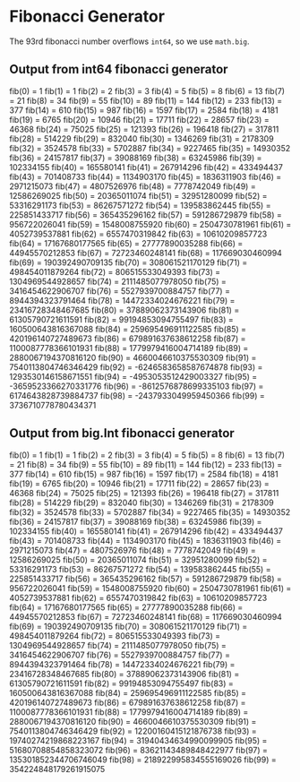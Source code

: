 # Fibonacci Generator

The 93rd fibonacci number overflows `int64`, so we use `math.big`.

## Output from int64 fibonacci generator
fib(0) = 1
fib(1) = 1
fib(2) = 2
fib(3) = 3
fib(4) = 5
fib(5) = 8
fib(6) = 13
fib(7) = 21
fib(8) = 34
fib(9) = 55
fib(10) = 89
fib(11) = 144
fib(12) = 233
fib(13) = 377
fib(14) = 610
fib(15) = 987
fib(16) = 1597
fib(17) = 2584
fib(18) = 4181
fib(19) = 6765
fib(20) = 10946
fib(21) = 17711
fib(22) = 28657
fib(23) = 46368
fib(24) = 75025
fib(25) = 121393
fib(26) = 196418
fib(27) = 317811
fib(28) = 514229
fib(29) = 832040
fib(30) = 1346269
fib(31) = 2178309
fib(32) = 3524578
fib(33) = 5702887
fib(34) = 9227465
fib(35) = 14930352
fib(36) = 24157817
fib(37) = 39088169
fib(38) = 63245986
fib(39) = 102334155
fib(40) = 165580141
fib(41) = 267914296
fib(42) = 433494437
fib(43) = 701408733
fib(44) = 1134903170
fib(45) = 1836311903
fib(46) = 2971215073
fib(47) = 4807526976
fib(48) = 7778742049
fib(49) = 12586269025
fib(50) = 20365011074
fib(51) = 32951280099
fib(52) = 53316291173
fib(53) = 86267571272
fib(54) = 139583862445
fib(55) = 225851433717
fib(56) = 365435296162
fib(57) = 591286729879
fib(58) = 956722026041
fib(59) = 1548008755920
fib(60) = 2504730781961
fib(61) = 4052739537881
fib(62) = 6557470319842
fib(63) = 10610209857723
fib(64) = 17167680177565
fib(65) = 27777890035288
fib(66) = 44945570212853
fib(67) = 72723460248141
fib(68) = 117669030460994
fib(69) = 190392490709135
fib(70) = 308061521170129
fib(71) = 498454011879264
fib(72) = 806515533049393
fib(73) = 1304969544928657
fib(74) = 2111485077978050
fib(75) = 3416454622906707
fib(76) = 5527939700884757
fib(77) = 8944394323791464
fib(78) = 14472334024676221
fib(79) = 23416728348467685
fib(80) = 37889062373143906
fib(81) = 61305790721611591
fib(82) = 99194853094755497
fib(83) = 160500643816367088
fib(84) = 259695496911122585
fib(85) = 420196140727489673
fib(86) = 679891637638612258
fib(87) = 1100087778366101931
fib(88) = 1779979416004714189
fib(89) = 2880067194370816120
fib(90) = 4660046610375530309
fib(91) = 7540113804746346429
fib(92) = -6246583658587674878
fib(93) = 1293530146158671551
fib(94) = -4953053512429003327
fib(95) = -3659523366270331776
fib(96) = -8612576878699335103
fib(97) = 6174643828739884737
fib(98) = -2437933049959450366
fib(99) = 3736710778780434371

## Output from big.Int fibonacci generator
fib(0) = 1
fib(1) = 1
fib(2) = 2
fib(3) = 3
fib(4) = 5
fib(5) = 8
fib(6) = 13
fib(7) = 21
fib(8) = 34
fib(9) = 55
fib(10) = 89
fib(11) = 144
fib(12) = 233
fib(13) = 377
fib(14) = 610
fib(15) = 987
fib(16) = 1597
fib(17) = 2584
fib(18) = 4181
fib(19) = 6765
fib(20) = 10946
fib(21) = 17711
fib(22) = 28657
fib(23) = 46368
fib(24) = 75025
fib(25) = 121393
fib(26) = 196418
fib(27) = 317811
fib(28) = 514229
fib(29) = 832040
fib(30) = 1346269
fib(31) = 2178309
fib(32) = 3524578
fib(33) = 5702887
fib(34) = 9227465
fib(35) = 14930352
fib(36) = 24157817
fib(37) = 39088169
fib(38) = 63245986
fib(39) = 102334155
fib(40) = 165580141
fib(41) = 267914296
fib(42) = 433494437
fib(43) = 701408733
fib(44) = 1134903170
fib(45) = 1836311903
fib(46) = 2971215073
fib(47) = 4807526976
fib(48) = 7778742049
fib(49) = 12586269025
fib(50) = 20365011074
fib(51) = 32951280099
fib(52) = 53316291173
fib(53) = 86267571272
fib(54) = 139583862445
fib(55) = 225851433717
fib(56) = 365435296162
fib(57) = 591286729879
fib(58) = 956722026041
fib(59) = 1548008755920
fib(60) = 2504730781961
fib(61) = 4052739537881
fib(62) = 6557470319842
fib(63) = 10610209857723
fib(64) = 17167680177565
fib(65) = 27777890035288
fib(66) = 44945570212853
fib(67) = 72723460248141
fib(68) = 117669030460994
fib(69) = 190392490709135
fib(70) = 308061521170129
fib(71) = 498454011879264
fib(72) = 806515533049393
fib(73) = 1304969544928657
fib(74) = 2111485077978050
fib(75) = 3416454622906707
fib(76) = 5527939700884757
fib(77) = 8944394323791464
fib(78) = 14472334024676221
fib(79) = 23416728348467685
fib(80) = 37889062373143906
fib(81) = 61305790721611591
fib(82) = 99194853094755497
fib(83) = 160500643816367088
fib(84) = 259695496911122585
fib(85) = 420196140727489673
fib(86) = 679891637638612258
fib(87) = 1100087778366101931
fib(88) = 1779979416004714189
fib(89) = 2880067194370816120
fib(90) = 4660046610375530309
fib(91) = 7540113804746346429
fib(92) = 12200160415121876738
fib(93) = 19740274219868223167
fib(94) = 31940434634990099905
fib(95) = 51680708854858323072
fib(96) = 83621143489848422977
fib(97) = 135301852344706746049
fib(98) = 218922995834555169026
fib(99) = 354224848179261915075

